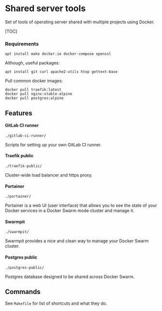 
# Shared server tools

Set of tools of operating server shared with multiple projects using Docker.

[TOC]

### Requirements

```shell script
apt install make docker.io docker-compose openssl
```

Although, useful packages:
```shell script
apt install git curl apache2-utils htop gettext-base
```

Pull common docker images:
```shell script
docker pull traefik:latest
docker pull nginx:stable-alpine
docker pull postgres:alpine
```

## Features

#### GitLab CI runner

`./gitlab-ci-runner/`

Scripts for setting up your own GitLab CI runner.

#### Traefik public

`./traefik-public/`

Cluster-wide load balancer and https proxy.

#### Portainer

`./portainer/`

Portainer is a web UI (user interface) that allows you to see the state of 
your Docker services in a Docker Swarm mode cluster and manage it.

#### Swarmpit

`./swarmpit/`

Swarmpit provides a nice and clean way to manage your Docker Swarm cluster.

#### Postgres public

`./postgres-public/`

Postgres database designed to be shared across Docker Swarm.

## Commands

See `Makefile` for list of shortcuts and what they do.
